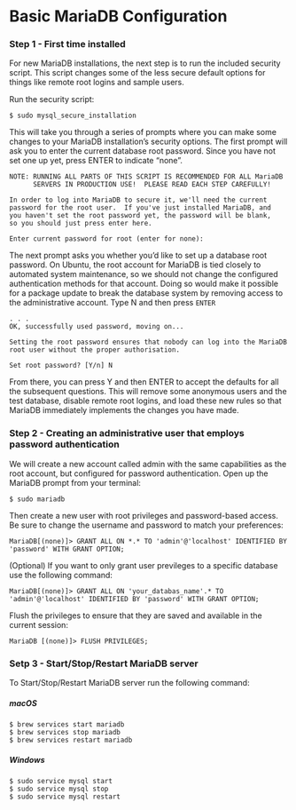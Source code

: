 # Basic MariaDB Configuration 

### Step 1 - First time installed

For new MariaDB installations, the next step is to run the included security script. This script changes some of the less secure default options for things like remote root logins and sample users.

Run the security script:

```
$ sudo mysql_secure_installation
```

This will take you through a series of prompts where you can make some changes to your MariaDB installation’s security options. The first prompt will ask you to enter the current database root password. Since you have not set one up yet, press ENTER to indicate “none”.

```
NOTE: RUNNING ALL PARTS OF THIS SCRIPT IS RECOMMENDED FOR ALL MariaDB
      SERVERS IN PRODUCTION USE!  PLEASE READ EACH STEP CAREFULLY!

In order to log into MariaDB to secure it, we'll need the current
password for the root user.  If you've just installed MariaDB, and
you haven't set the root password yet, the password will be blank,
so you should just press enter here.

Enter current password for root (enter for none):
```

The next prompt asks you whether you’d like to set up a database root password. On Ubuntu, the root account for MariaDB is tied closely to automated system maintenance, so we should not change the configured authentication methods for that account. Doing so would make it possible for a package update to break the database system by removing access to the administrative account. Type N and then press <code>ENTER</code>

```
. . .
OK, successfully used password, moving on...

Setting the root password ensures that nobody can log into the MariaDB
root user without the proper authorisation.

Set root password? [Y/n] N
```

From there, you can press Y and then ENTER to accept the defaults for all the subsequent questions. This will remove some anonymous users and the test database, disable remote root logins, and load these new rules so that MariaDB immediately implements the changes you have made.

### Step 2 - Creating an administrative user that employs password authentication

We will create a new account called admin with the same capabilities as the root account, but configured for password authentication. Open up the MariaDB prompt from your terminal:

```
$ sudo mariadb
```

Then create a new user with root privileges and password-based access. Be sure to change the username and password to match your preferences:

```
MariaDB[(none)]> GRANT ALL ON *.* TO 'admin'@'localhost' IDENTIFIED BY 'password' WITH GRANT OPTION;
```

(Optional) If you want to only grant user previleges to a specific database use the following command:

```
MariaDB[(none)]> GRANT ALL ON 'your_databas_name'.* TO 'admin'@'localhost' IDENTIFIED BY 'password' WITH GRANT OPTION;
```

Flush the privileges to ensure that they are saved and available in the current session:

```
MariaDB [(none)]> FLUSH PRIVILEGES;
```

### Setp 3 - Start/Stop/Restart MariaDB server

To Start/Stop/Restart MariaDB server run the following command:

##### macOS
```
$ brew services start mariadb
$ brew services stop mariadb
$ brew services restart mariadb
```

##### Windows
```
$ sudo service mysql start
$ sudo service mysql stop
$ sudo service mysql restart
```
